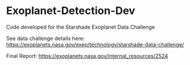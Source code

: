 # Exoplanet-Detection-Dev
Code developed for the Starshade Exoplanet Data Challenge

See data challenge details here:
https://exoplanets.nasa.gov/exep/technology/starshade-data-challenge/

Final Report:
https://exoplanets.nasa.gov/internal_resources/2524
